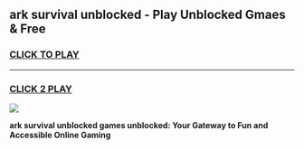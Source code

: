 
## ark survival unblocked - Play Unblocked Gmaes & Free
<h3>
<a href="https://news.freeplayer.one?title=ark_survival_unblocked&ref=23F">CLICK TO PLAY</a></h3>
<hr>

<h3>
<a href="https://news.freeplayer.one?title=ark_survival_unblocked&ref=23F">CLICK 2 PLAY</a>
  
</h3>

<a href="https://news.freeplayer.one?title=ark_survival_unblocked&ref=23F/"><img src="https://clearcache.store/games.png"></a>


**ark survival unblocked games unblocked: Your Gateway to Fun and Accessible Online Gaming**
